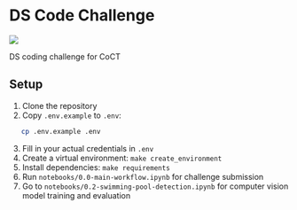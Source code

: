 # DS Code Challenge

<a target="_blank" href="https://cookiecutter-data-science.drivendata.org/">
    <img src="https://img.shields.io/badge/CCDS-Project%20template-328F97?logo=cookiecutter" />
</a>

DS coding challenge for CoCT

## Setup

1. Clone the repository
2. Copy `.env.example` to `.env`:
```bash
   cp .env.example .env
```
3. Fill in your actual credentials in `.env`
4. Create a virtual environment: `make create_environment`
5. Install dependencies: `make requirements`
6. Run `notebooks/0.0-main-workflow.ipynb` for challenge submission
7. Go to `notebooks/0.2-swimming-pool-detection.ipynb` for computer vision model training and evaluation 

